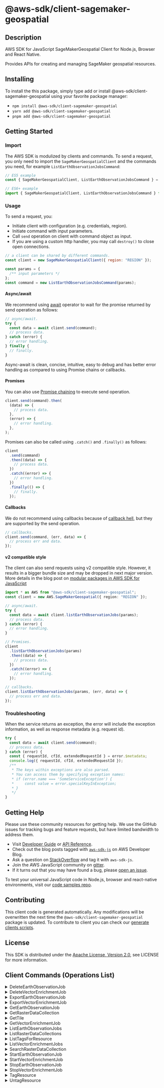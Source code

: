 <!-- generated file, do not edit directly -->

# @aws-sdk/client-sagemaker-geospatial

## Description

AWS SDK for JavaScript SageMakerGeospatial Client for Node.js, Browser and React Native.

<p>Provides APIs for creating and managing SageMaker geospatial resources.</p>

## Installing

To install the this package, simply type add or install @aws-sdk/client-sagemaker-geospatial
using your favorite package manager:

- `npm install @aws-sdk/client-sagemaker-geospatial`
- `yarn add @aws-sdk/client-sagemaker-geospatial`
- `pnpm add @aws-sdk/client-sagemaker-geospatial`

## Getting Started

### Import

The AWS SDK is modulized by clients and commands.
To send a request, you only need to import the `SageMakerGeospatialClient` and
the commands you need, for example `ListEarthObservationJobsCommand`:

```js
// ES5 example
const { SageMakerGeospatialClient, ListEarthObservationJobsCommand } = require("@aws-sdk/client-sagemaker-geospatial");
```

```ts
// ES6+ example
import { SageMakerGeospatialClient, ListEarthObservationJobsCommand } from "@aws-sdk/client-sagemaker-geospatial";
```

### Usage

To send a request, you:

- Initiate client with configuration (e.g. credentials, region).
- Initiate command with input parameters.
- Call `send` operation on client with command object as input.
- If you are using a custom http handler, you may call `destroy()` to close open connections.

```js
// a client can be shared by different commands.
const client = new SageMakerGeospatialClient({ region: "REGION" });

const params = {
  /** input parameters */
};
const command = new ListEarthObservationJobsCommand(params);
```

#### Async/await

We recommend using [await](https://developer.mozilla.org/en-US/docs/Web/JavaScript/Reference/Operators/await)
operator to wait for the promise returned by send operation as follows:

```js
// async/await.
try {
  const data = await client.send(command);
  // process data.
} catch (error) {
  // error handling.
} finally {
  // finally.
}
```

Async-await is clean, concise, intuitive, easy to debug and has better error handling
as compared to using Promise chains or callbacks.

#### Promises

You can also use [Promise chaining](https://developer.mozilla.org/en-US/docs/Web/JavaScript/Guide/Using_promises#chaining)
to execute send operation.

```js
client.send(command).then(
  (data) => {
    // process data.
  },
  (error) => {
    // error handling.
  },
);
```

Promises can also be called using `.catch()` and `.finally()` as follows:

```js
client
  .send(command)
  .then((data) => {
    // process data.
  })
  .catch((error) => {
    // error handling.
  })
  .finally(() => {
    // finally.
  });
```

#### Callbacks

We do not recommend using callbacks because of [callback hell](http://callbackhell.com/),
but they are supported by the send operation.

```js
// callbacks.
client.send(command, (err, data) => {
  // process err and data.
});
```

#### v2 compatible style

The client can also send requests using v2 compatible style.
However, it results in a bigger bundle size and may be dropped in next major version. More details in the blog post
on [modular packages in AWS SDK for JavaScript](https://aws.amazon.com/blogs/developer/modular-packages-in-aws-sdk-for-javascript/)

```ts
import * as AWS from "@aws-sdk/client-sagemaker-geospatial";
const client = new AWS.SageMakerGeospatial({ region: "REGION" });

// async/await.
try {
  const data = await client.listEarthObservationJobs(params);
  // process data.
} catch (error) {
  // error handling.
}

// Promises.
client
  .listEarthObservationJobs(params)
  .then((data) => {
    // process data.
  })
  .catch((error) => {
    // error handling.
  });

// callbacks.
client.listEarthObservationJobs(params, (err, data) => {
  // process err and data.
});
```

### Troubleshooting

When the service returns an exception, the error will include the exception information,
as well as response metadata (e.g. request id).

```js
try {
  const data = await client.send(command);
  // process data.
} catch (error) {
  const { requestId, cfId, extendedRequestId } = error.$metadata;
  console.log({ requestId, cfId, extendedRequestId });
  /**
   * The keys within exceptions are also parsed.
   * You can access them by specifying exception names:
   * if (error.name === 'SomeServiceException') {
   *     const value = error.specialKeyInException;
   * }
   */
}
```

## Getting Help

Please use these community resources for getting help.
We use the GitHub issues for tracking bugs and feature requests, but have limited bandwidth to address them.

- Visit [Developer Guide](https://docs.aws.amazon.com/sdk-for-javascript/v3/developer-guide/welcome.html)
  or [API Reference](https://docs.aws.amazon.com/AWSJavaScriptSDK/v3/latest/index.html).
- Check out the blog posts tagged with [`aws-sdk-js`](https://aws.amazon.com/blogs/developer/tag/aws-sdk-js/)
  on AWS Developer Blog.
- Ask a question on [StackOverflow](https://stackoverflow.com/questions/tagged/aws-sdk-js) and tag it with `aws-sdk-js`.
- Join the AWS JavaScript community on [gitter](https://gitter.im/aws/aws-sdk-js-v3).
- If it turns out that you may have found a bug, please [open an issue](https://github.com/aws/aws-sdk-js-v3/issues/new/choose).

To test your universal JavaScript code in Node.js, browser and react-native environments,
visit our [code samples repo](https://github.com/aws-samples/aws-sdk-js-tests).

## Contributing

This client code is generated automatically. Any modifications will be overwritten the next time the `@aws-sdk/client-sagemaker-geospatial` package is updated.
To contribute to client you can check our [generate clients scripts](https://github.com/aws/aws-sdk-js-v3/tree/main/scripts/generate-clients).

## License

This SDK is distributed under the
[Apache License, Version 2.0](http://www.apache.org/licenses/LICENSE-2.0),
see LICENSE for more information.

## Client Commands (Operations List)

<details>
<summary>
DeleteEarthObservationJob
</summary>

[Command API Reference](https://docs.aws.amazon.com/AWSJavaScriptSDK/v3/latest/client/sagemaker-geospatial/command/DeleteEarthObservationJobCommand/) / [Input](https://docs.aws.amazon.com/AWSJavaScriptSDK/v3/latest/Package/-aws-sdk-client-sagemaker-geospatial/Interface/DeleteEarthObservationJobCommandInput/) / [Output](https://docs.aws.amazon.com/AWSJavaScriptSDK/v3/latest/Package/-aws-sdk-client-sagemaker-geospatial/Interface/DeleteEarthObservationJobCommandOutput/)

</details>
<details>
<summary>
DeleteVectorEnrichmentJob
</summary>

[Command API Reference](https://docs.aws.amazon.com/AWSJavaScriptSDK/v3/latest/client/sagemaker-geospatial/command/DeleteVectorEnrichmentJobCommand/) / [Input](https://docs.aws.amazon.com/AWSJavaScriptSDK/v3/latest/Package/-aws-sdk-client-sagemaker-geospatial/Interface/DeleteVectorEnrichmentJobCommandInput/) / [Output](https://docs.aws.amazon.com/AWSJavaScriptSDK/v3/latest/Package/-aws-sdk-client-sagemaker-geospatial/Interface/DeleteVectorEnrichmentJobCommandOutput/)

</details>
<details>
<summary>
ExportEarthObservationJob
</summary>

[Command API Reference](https://docs.aws.amazon.com/AWSJavaScriptSDK/v3/latest/client/sagemaker-geospatial/command/ExportEarthObservationJobCommand/) / [Input](https://docs.aws.amazon.com/AWSJavaScriptSDK/v3/latest/Package/-aws-sdk-client-sagemaker-geospatial/Interface/ExportEarthObservationJobCommandInput/) / [Output](https://docs.aws.amazon.com/AWSJavaScriptSDK/v3/latest/Package/-aws-sdk-client-sagemaker-geospatial/Interface/ExportEarthObservationJobCommandOutput/)

</details>
<details>
<summary>
ExportVectorEnrichmentJob
</summary>

[Command API Reference](https://docs.aws.amazon.com/AWSJavaScriptSDK/v3/latest/client/sagemaker-geospatial/command/ExportVectorEnrichmentJobCommand/) / [Input](https://docs.aws.amazon.com/AWSJavaScriptSDK/v3/latest/Package/-aws-sdk-client-sagemaker-geospatial/Interface/ExportVectorEnrichmentJobCommandInput/) / [Output](https://docs.aws.amazon.com/AWSJavaScriptSDK/v3/latest/Package/-aws-sdk-client-sagemaker-geospatial/Interface/ExportVectorEnrichmentJobCommandOutput/)

</details>
<details>
<summary>
GetEarthObservationJob
</summary>

[Command API Reference](https://docs.aws.amazon.com/AWSJavaScriptSDK/v3/latest/client/sagemaker-geospatial/command/GetEarthObservationJobCommand/) / [Input](https://docs.aws.amazon.com/AWSJavaScriptSDK/v3/latest/Package/-aws-sdk-client-sagemaker-geospatial/Interface/GetEarthObservationJobCommandInput/) / [Output](https://docs.aws.amazon.com/AWSJavaScriptSDK/v3/latest/Package/-aws-sdk-client-sagemaker-geospatial/Interface/GetEarthObservationJobCommandOutput/)

</details>
<details>
<summary>
GetRasterDataCollection
</summary>

[Command API Reference](https://docs.aws.amazon.com/AWSJavaScriptSDK/v3/latest/client/sagemaker-geospatial/command/GetRasterDataCollectionCommand/) / [Input](https://docs.aws.amazon.com/AWSJavaScriptSDK/v3/latest/Package/-aws-sdk-client-sagemaker-geospatial/Interface/GetRasterDataCollectionCommandInput/) / [Output](https://docs.aws.amazon.com/AWSJavaScriptSDK/v3/latest/Package/-aws-sdk-client-sagemaker-geospatial/Interface/GetRasterDataCollectionCommandOutput/)

</details>
<details>
<summary>
GetTile
</summary>

[Command API Reference](https://docs.aws.amazon.com/AWSJavaScriptSDK/v3/latest/client/sagemaker-geospatial/command/GetTileCommand/) / [Input](https://docs.aws.amazon.com/AWSJavaScriptSDK/v3/latest/Package/-aws-sdk-client-sagemaker-geospatial/Interface/GetTileCommandInput/) / [Output](https://docs.aws.amazon.com/AWSJavaScriptSDK/v3/latest/Package/-aws-sdk-client-sagemaker-geospatial/Interface/GetTileCommandOutput/)

</details>
<details>
<summary>
GetVectorEnrichmentJob
</summary>

[Command API Reference](https://docs.aws.amazon.com/AWSJavaScriptSDK/v3/latest/client/sagemaker-geospatial/command/GetVectorEnrichmentJobCommand/) / [Input](https://docs.aws.amazon.com/AWSJavaScriptSDK/v3/latest/Package/-aws-sdk-client-sagemaker-geospatial/Interface/GetVectorEnrichmentJobCommandInput/) / [Output](https://docs.aws.amazon.com/AWSJavaScriptSDK/v3/latest/Package/-aws-sdk-client-sagemaker-geospatial/Interface/GetVectorEnrichmentJobCommandOutput/)

</details>
<details>
<summary>
ListEarthObservationJobs
</summary>

[Command API Reference](https://docs.aws.amazon.com/AWSJavaScriptSDK/v3/latest/client/sagemaker-geospatial/command/ListEarthObservationJobsCommand/) / [Input](https://docs.aws.amazon.com/AWSJavaScriptSDK/v3/latest/Package/-aws-sdk-client-sagemaker-geospatial/Interface/ListEarthObservationJobsCommandInput/) / [Output](https://docs.aws.amazon.com/AWSJavaScriptSDK/v3/latest/Package/-aws-sdk-client-sagemaker-geospatial/Interface/ListEarthObservationJobsCommandOutput/)

</details>
<details>
<summary>
ListRasterDataCollections
</summary>

[Command API Reference](https://docs.aws.amazon.com/AWSJavaScriptSDK/v3/latest/client/sagemaker-geospatial/command/ListRasterDataCollectionsCommand/) / [Input](https://docs.aws.amazon.com/AWSJavaScriptSDK/v3/latest/Package/-aws-sdk-client-sagemaker-geospatial/Interface/ListRasterDataCollectionsCommandInput/) / [Output](https://docs.aws.amazon.com/AWSJavaScriptSDK/v3/latest/Package/-aws-sdk-client-sagemaker-geospatial/Interface/ListRasterDataCollectionsCommandOutput/)

</details>
<details>
<summary>
ListTagsForResource
</summary>

[Command API Reference](https://docs.aws.amazon.com/AWSJavaScriptSDK/v3/latest/client/sagemaker-geospatial/command/ListTagsForResourceCommand/) / [Input](https://docs.aws.amazon.com/AWSJavaScriptSDK/v3/latest/Package/-aws-sdk-client-sagemaker-geospatial/Interface/ListTagsForResourceCommandInput/) / [Output](https://docs.aws.amazon.com/AWSJavaScriptSDK/v3/latest/Package/-aws-sdk-client-sagemaker-geospatial/Interface/ListTagsForResourceCommandOutput/)

</details>
<details>
<summary>
ListVectorEnrichmentJobs
</summary>

[Command API Reference](https://docs.aws.amazon.com/AWSJavaScriptSDK/v3/latest/client/sagemaker-geospatial/command/ListVectorEnrichmentJobsCommand/) / [Input](https://docs.aws.amazon.com/AWSJavaScriptSDK/v3/latest/Package/-aws-sdk-client-sagemaker-geospatial/Interface/ListVectorEnrichmentJobsCommandInput/) / [Output](https://docs.aws.amazon.com/AWSJavaScriptSDK/v3/latest/Package/-aws-sdk-client-sagemaker-geospatial/Interface/ListVectorEnrichmentJobsCommandOutput/)

</details>
<details>
<summary>
SearchRasterDataCollection
</summary>

[Command API Reference](https://docs.aws.amazon.com/AWSJavaScriptSDK/v3/latest/client/sagemaker-geospatial/command/SearchRasterDataCollectionCommand/) / [Input](https://docs.aws.amazon.com/AWSJavaScriptSDK/v3/latest/Package/-aws-sdk-client-sagemaker-geospatial/Interface/SearchRasterDataCollectionCommandInput/) / [Output](https://docs.aws.amazon.com/AWSJavaScriptSDK/v3/latest/Package/-aws-sdk-client-sagemaker-geospatial/Interface/SearchRasterDataCollectionCommandOutput/)

</details>
<details>
<summary>
StartEarthObservationJob
</summary>

[Command API Reference](https://docs.aws.amazon.com/AWSJavaScriptSDK/v3/latest/client/sagemaker-geospatial/command/StartEarthObservationJobCommand/) / [Input](https://docs.aws.amazon.com/AWSJavaScriptSDK/v3/latest/Package/-aws-sdk-client-sagemaker-geospatial/Interface/StartEarthObservationJobCommandInput/) / [Output](https://docs.aws.amazon.com/AWSJavaScriptSDK/v3/latest/Package/-aws-sdk-client-sagemaker-geospatial/Interface/StartEarthObservationJobCommandOutput/)

</details>
<details>
<summary>
StartVectorEnrichmentJob
</summary>

[Command API Reference](https://docs.aws.amazon.com/AWSJavaScriptSDK/v3/latest/client/sagemaker-geospatial/command/StartVectorEnrichmentJobCommand/) / [Input](https://docs.aws.amazon.com/AWSJavaScriptSDK/v3/latest/Package/-aws-sdk-client-sagemaker-geospatial/Interface/StartVectorEnrichmentJobCommandInput/) / [Output](https://docs.aws.amazon.com/AWSJavaScriptSDK/v3/latest/Package/-aws-sdk-client-sagemaker-geospatial/Interface/StartVectorEnrichmentJobCommandOutput/)

</details>
<details>
<summary>
StopEarthObservationJob
</summary>

[Command API Reference](https://docs.aws.amazon.com/AWSJavaScriptSDK/v3/latest/client/sagemaker-geospatial/command/StopEarthObservationJobCommand/) / [Input](https://docs.aws.amazon.com/AWSJavaScriptSDK/v3/latest/Package/-aws-sdk-client-sagemaker-geospatial/Interface/StopEarthObservationJobCommandInput/) / [Output](https://docs.aws.amazon.com/AWSJavaScriptSDK/v3/latest/Package/-aws-sdk-client-sagemaker-geospatial/Interface/StopEarthObservationJobCommandOutput/)

</details>
<details>
<summary>
StopVectorEnrichmentJob
</summary>

[Command API Reference](https://docs.aws.amazon.com/AWSJavaScriptSDK/v3/latest/client/sagemaker-geospatial/command/StopVectorEnrichmentJobCommand/) / [Input](https://docs.aws.amazon.com/AWSJavaScriptSDK/v3/latest/Package/-aws-sdk-client-sagemaker-geospatial/Interface/StopVectorEnrichmentJobCommandInput/) / [Output](https://docs.aws.amazon.com/AWSJavaScriptSDK/v3/latest/Package/-aws-sdk-client-sagemaker-geospatial/Interface/StopVectorEnrichmentJobCommandOutput/)

</details>
<details>
<summary>
TagResource
</summary>

[Command API Reference](https://docs.aws.amazon.com/AWSJavaScriptSDK/v3/latest/client/sagemaker-geospatial/command/TagResourceCommand/) / [Input](https://docs.aws.amazon.com/AWSJavaScriptSDK/v3/latest/Package/-aws-sdk-client-sagemaker-geospatial/Interface/TagResourceCommandInput/) / [Output](https://docs.aws.amazon.com/AWSJavaScriptSDK/v3/latest/Package/-aws-sdk-client-sagemaker-geospatial/Interface/TagResourceCommandOutput/)

</details>
<details>
<summary>
UntagResource
</summary>

[Command API Reference](https://docs.aws.amazon.com/AWSJavaScriptSDK/v3/latest/client/sagemaker-geospatial/command/UntagResourceCommand/) / [Input](https://docs.aws.amazon.com/AWSJavaScriptSDK/v3/latest/Package/-aws-sdk-client-sagemaker-geospatial/Interface/UntagResourceCommandInput/) / [Output](https://docs.aws.amazon.com/AWSJavaScriptSDK/v3/latest/Package/-aws-sdk-client-sagemaker-geospatial/Interface/UntagResourceCommandOutput/)

</details>
